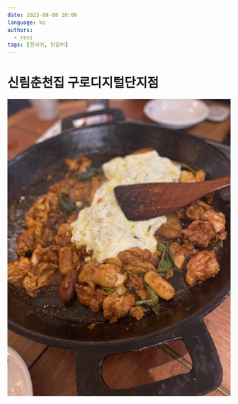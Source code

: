 ```yaml
---
date: 2023-08-08 20:00
language: ko
authors:
  - revi
tags: [한국어, 닭갈비]
---
```


# 신림춘천집 구로디지털단지점

<!-- truncate -->

![닭갈비](Photo-2023-08-15-09-50.jpeg)
